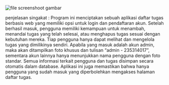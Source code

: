 ![file screenshoot gambar](https://github.com/gita5315/TUGASPHP/tree/main/File%20Screenshoot)

penjelasan singakat : 
Program ini menciptakan sebuah aplikasi daftar tugas berbasis web yang memiliki opsi untuk login dan pendaftaran akun. Setelah berhasil masuk, pengguna memiliki kemampuan untuk menambah, menandai tugas yang telah selesai, atau menghapus tugas sesuai dengan kebutuhan mereka. Tiap pengguna hanya dapat melihat dan mengelola tugas yang dimilikinya sendiri. Apabila yang masuk adalah akun admin, maka akan ditampilkan foto khusus dan tulisan “admin - 235314017”, sementara akun lainnya hanya menunjukkan nama pengguna dengan foto standar. Semua informasi terkait pengguna dan tugas disimpan secara otomatis dalam database. Aplikasi ini juga memastikan bahwa hanya pengguna yang sudah masuk yang diperbolehkan mengakses halaman daftar tugas.
